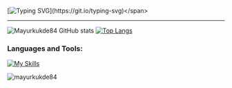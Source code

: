 
<span>[![Typing SVG](https://readme-typing-svg.demolab.com?font=Fira+Code&pause=1000&width=435&lines=Hi!+I+am+Fullstack+Developer...)](https://git.io/typing-svg)</span>
<hr />
<div>

![ Mayurkukde84 GitHub stats](https://github-readme-stats.vercel.app/api?username=Mayurkukde84&show_icons=true&theme=tokyonight)
[![Top Langs](https://github-readme-stats.vercel.app/api/top-langs/?username=Mayurkukde84&layout=compact)](https://github.com/Mayurkukde84/github-readme-stats)

<h3 >Languages and Tools:</h3>

[![My Skills](https://skills.thijs.gg/icons?i=react,redux,regex,stackoverflow,vscode,js,mongodb,nodejs,expressjs,html,css,bootstrap,d3,firebase,typeScript,github,materialui,netlify)](https://skills.thijs.gg)





<p align="left"> <img src="https://komarev.com/ghpvc/?username=mayurkukde84&label=Profile%20views&color=0e75b6&style=flat" alt="mayurkukde84" /> </p>







<!--
**Mayurkukde84/Mayurkukde84** is a ✨ _special_ ✨ repository because its `README.md` (this file) appears on your GitHub profile.

Here are some ideas to get you started:

- 🔭 I’m currently working on ...
- 🌱 I’m currently learning ...
- 👯 I’m looking to collaborate on ...
- 🤔 I’m looking for help with ...
- 💬 Ask me about ...
- 📫 How to reach me: ...
- 😄 Pronouns: ...
- ⚡ Fun fact: ...
-->
